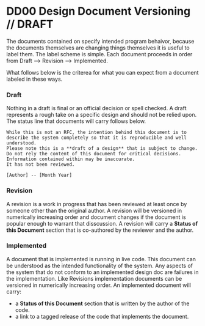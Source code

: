 DD00 Design Document Versioning // DRAFT
=======================================

The documents contained on specify intended program behaivor, because the documents themselves are changing things themselves it is useful to label them.
The label scheme is simple. Each document proceeds in order from Draft --> Revision --> Implemented. 

What follows below is the criterea for what you can expect from a document labeled in these ways.

### Draft
Nothing in a draft is final or an official decision or spell checked. 
A draft represents a rough take on a specific design and should not be relied upon.
The status line that documents will carry follows below.

    While this is not an RFC, the intention behind this document is to describe the system completely so that it is reproducible and well understood.
    Please note this is a **draft of a design** that is subject to change. 
    Do not rely the content of this document for critical decisions. 
    Information contained within may be inaccurate.
    It has not been reviewed.
    
    [Author] -- [Month Year]

### Revision
A revision is a work in progress that has been reviewed at least once by someone other than the original author.
A revision will be versioned in numerically increasing order and document changes if the document is popular enough to warrant that disscussion.
A revision will carry a **Status of this Document** section that is co-authored by the reviewer and the author.

### Implemented
A document that is implemented is running in live code. 
This document can be understood as the intended functionality of the system.
Any aspects of the system that do not conform to an implemented design doc are failures in the implementation.
Like Revisions implementation documents can be versioned in numerically increasing order.
An implemented document will carry: 

- a **Status of this Document** section that is written by the author of the code.
- a link to a tagged release of the code that implements the document.

